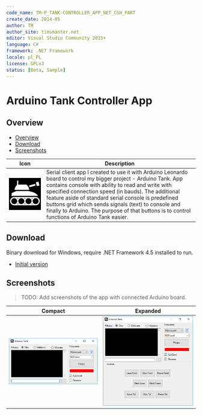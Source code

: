 ```yaml
---
code_name: TM-P_TANK-CONTROLLER_APP_NET_CSH_PART
create_date: 2014-05
author: TM
author_site: timsmanter.net
editor: Visual Studio Community 2015+
language: C#
framework: .NET Framework
locale: pl_PL
license: GPLv3
status: [Beta, Sample]
---
```


# Arduino Tank Controller App

## Overview

<!-- TOC -->

- [Overview](#overview)
- [Download](#download)
- [Screenshots](#screenshots)

<!-- /TOC -->

Icon | Description
:---: | ---
![Icon](assets/tank.png) | Serial client app I created to use it with Arduino Leonardo board to control my bigger project - Arduino Tank. App contains console with ability to read and write with specified connection speed (in bauds). The additional feature aside of standard serial console is predefined buttons grid which sends signals (text) to console and finally to Arduino. The purpose of that buttons is to control functions of Arduino Tank easier.

## Download

Binary download for Windows, require .NET Framework 4.5 installed to run.

- [Initial version](bin/ArduinoTank.exe)

## Screenshots

> TODO: Add screenshots of the app with connected Arduino board.

Compact | Expanded
:---: | :---:
![Normal Window](docs/screenshots/window.png) | ![Expanded Window](docs/screenshots/window_expand.png)
